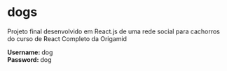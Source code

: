 # dogs
Projeto final desenvolvido em React.js de uma rede social para cachorros do curso de React Completo da Origamid

<b>Username: </b> dog<br>
<b>Password: </b> dog<br>
